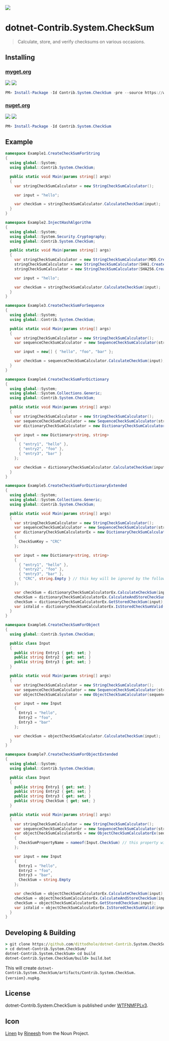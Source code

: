 ![](assets/noun_1117655_cc.png)

# dotnet-Contrib.System.CheckSum

> Calculate, store, and verify checksums on various occasions.

## Installing

### [myget.org][1]

[![](https://img.shields.io/appveyor/ci/dittodhole/dotnet-contrib-system-checksum/develop.svg)][2]
[![](https://img.shields.io/myget/dittodhole/vpre/Contrib.System.CheckSum.svg)][1]

```powershell
PM> Install-Package -Id Contrib.System.CheckSum -pre --source https://www.myget.org/F/dittodhole/api/v2
```

### [nuget.org][3]

[![](https://img.shields.io/appveyor/ci/dittodhole/dotnet-contrib-system-checksum/master.svg)][4]
[![](https://img.shields.io/nuget/v/Contrib.System.CheckSum.svg)][3]

```powershell
PM> Install-Package -Id Contrib.System.CheckSum
```


## Example

```csharp
namespace Example1.CreateCheckSumForString
{
  using global::System;
  using global::Contrib.System.CheckSum;

  public static void Main(params string[] args)
  {
    var stringCheckSumCalculator = new StringCheckSumCalculator();

    var input = "hello";

    var checkSum = stringCheckSumCalculator.CalculateCheckSum(input);
  }
}

namespace Example2.InjectHashAlgorithm
{
  using global::System;
  using global::System.Security.Cryptography;
  using global::Contrib.System.CheckSum;

  public static void Main(params string[] args)
  {
    var stringCheckSumCalculator = new StringCheckSumCalculator(MD5.Create); // default is MD5
    stringCheckSumCalculator = new StringCheckSumCalculator(SHA1.Create);
    stringCheckSumCalculator = new StringCheckSumCalculator(SHA256.Create);

    var input = "hello";

    var checkSum = stringCheckSumCalculator.CalculateCheckSum(input);
  }
}

namespace Example3.CreateCheckSumForSequence
{
  using global::System;
  using global::Contrib.System.CheckSum;

  public static void Main(params string[] args)
  {
    var stringCheckSumCalculator = new StringCheckSumCalculator();
    var sequenceCheckSumCalculator = new SequenceCheckSumCalculator(stringCheckSumCalculator);

    var input = new[] { "hello", "foo", "bar" };

    var checkSum = sequenceCheckSumCalculator.CalculateCheckSum(input);
  }
}

namespace Example4.CreateCheckSumForDictionary
{
  using global::System;
  using global::System.Collections.Generic;
  using global::Contrib.System.CheckSum;

  public static void Main(params string[] args)
  {
    var stringCheckSumCalculator = new StringCheckSumCalculator();
    var sequenceCheckSumCalculator = new SequenceCheckSumCalculator(stringCheckSumCalculator);
    var dictionaryCheckSumCalculator = new DictionaryCheckSumCalculator(sequenceCheckSumCalculator);

    var input = new Dictionary<string, string>
    {
      { "entry1", "hello" },
      { "entry2", "foo" },
      { "entry3", "bar" }
    };

    var checkSum = dictionaryCheckSumCalculator.CalculateCheckSum(input);
  }
}

namespace Example5.CreateCheckSumForDictionaryExtended
{
  using global::System;
  using global::System.Collections.Generic;
  using global::Contrib.System.CheckSum;

  public static void Main(params string[] args)
  {
    var stringCheckSumCalculator = new StringCheckSumCalculator();
    var sequenceCheckSumCalculator = new SequenceCheckSumCalculator(stringCheckSumCalculator);
    var dictionaryCheckSumCalculatorEx = new DictionaryCheckSumCalculatorEx(sequenceCheckSumCalculator)
    {
      CheckSumKey = "CRC"
    };

    var input = new Dictionary<string, string>
    {
      { "entry1", "hello" },
      { "entry2", "foo" },
      { "entry3", "bar" },
      { "CRC", string.Empty } // this key will be ignored by the following calculations
    };

    var checkSum = dictionaryCheckSumCalculatorEx.CalculateCheckSum(input);
    checkSum = dictionaryCheckSumCalculatorEx.CalculateAndStoreCheckSum(input);
    checkSum = dictionaryCheckSumCalculatorEx.GetStoredCheckSum(input);
    var isValid = dictionaryCheckSumCalculatorEx.IsStoredCheckSumValid(input);
  }
}

namespace Example6.CreateCheckSumForObject
{
  using global::Contrib.System.CheckSum;

  public class Input
  {
    public string Entry1 { get; set; }
    public string Entry2 { get; set; }
    public string Entry3 { get; set; }
  }

  public static void Main(params string[] args)
  {
    var stringCheckSumCalculator = new StringCheckSumCalculator();
    var sequenceCheckSumCalculator = new SequenceCheckSumCalculator(stringCheckSumCalculator);
    var objectCheckSumCalculator = new ObjectCheckSumCalculator(sequenceCheckSumCalculator);

    var input = new Input
    {
      Entry1 = "hello",
      Entry2 = "foo",
      Entry3 = "bar"
    };

    var checkSum = objectCheckSumCalculator.CalculateCheckSum(input);
  }
}

namespace Example7.CreateCheckSumForObjectExtended
{
  using global::System;
  using global::Contrib.System.CheckSum;

  public class Input
  {
    public string Entry1 { get; set; }
    public string Entry2 { get; set; }
    public string Entry3 { get; set; }
    public string CheckSum { get; set; }
  }

  public static void Main(params string[] args)
  {
    var stringCheckSumCalculator = new StringCheckSumCalculator();
    var sequenceCheckSumCalculator = new SequenceCheckSumCalculator(stringCheckSumCalculator);
    var objectCheckSumCalculatorEx = new ObjectCheckSumCalculatorEx(sequenceCheckSumCalculator)
    {
      CheckSumPropertyName = nameof(Input.CheckSum) // this property will be ignored by the following calculations
    };

    var input = new Input
    {
      Entry1 = "hello",
      Entry2 = "foo",
      Entry3 = "bar",
      CheckSum = string.Empty
    };

    var checkSum = objectCheckSumCalculatorEx.CalculateCheckSum(input);
    checkSum = objectCheckSumCalculatorEx.CalculateAndStoreCheckSum(input);
    checkSum = objectCheckSumCalculatorEx.GetStoredCheckSum(input);
    var isValid = objectCheckSumCalculatorEx.IsStoredCheckSumValid(input);
  }
}
```

## Developing & Building

```cmd
> git clone https://github.com/dittodhole/dotnet-Contrib.System.CheckSum.git
> cd dotnet-Contrib.System.CheckSum/
dotnet-Contrib.System.CheckSum> cd build
dotnet-Contrib.System.CheckSum/build> build.bat
```

This will create `dotnet-Contrib.System.CheckSum/artifacts/Contrib.System.CheckSum.{version}.nupkg`.

## License

dotnet-Contrib.System.CheckSum is published under [WTFNMFPLv3](https://github.com/dittodhole/WTFNMFPLv3).

## Icon

[Linen](https://thenounproject.com/term/linen/1117655/) by [Rineesh](https://thenounproject.com/rineesh) from the Noun Project.


[1]: https://www.myget.org/feed/dittodhole/package/nuget/Contrib.System.CheckSum
[2]: https://ci.appveyor.com/project/dittodhole/dotnet-contrib-system-checksum/branch/develop
[3]: https://www.nuget.org/packages/Contrib.System.CheckSum
[4]: https://ci.appveyor.com/project/dittodhole/dotnet-contrib-system-checksum/branch/master